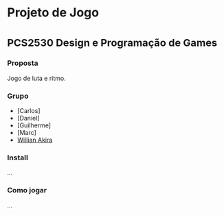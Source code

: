 
# Projeto de Jogo
# <small>PCS2530 Design e Programação de Games</small>


### Proposta

Jogo de luta e ritmo.

### Grupo

+ [Carlos]
+ [Daniel]
+ [Guilherme]
+ [Marc]
+ [Willian Akira](https://github.com/orenjiakira)

### Install

...

### Como jogar

...

